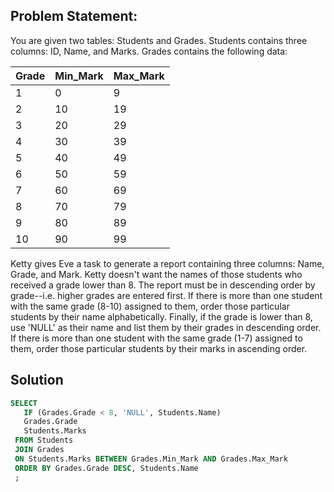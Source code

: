 ## Problem Statement:
You are given two tables: Students and Grades. Students contains three columns: ID, Name, and Marks. 
Grades contains the following data:

Grade | Min_Mark | Max_Mark
------|----------|----------
 1    |    0     |   9
 2    |   10     |  19
 3    |   20     |  29
 4    |   30     |  39
 5    |   40     |  49
 6    |   50     |  59
 7    |   60     |  69
 8    |   70     |  79  
 9    |   80     |  89
 10   |   90     |  99
 
 Ketty gives Eve a task to generate a report containing three columns: Name, Grade, and Mark. 
 Ketty doesn't want the names of those students who received a grade lower than 8. The report 
 must be in descending order by grade--i.e. higher grades are entered first. If there is more 
 than one student with the same grade (8-10) assigned to them, order those particular students 
 by their name alphabetically. Finally, if the grade is lower than 8, use 'NULL' as their name
 and list them by their grades in descending order. If there is more than one student with the
 same grade (1-7) assigned to them, order those particular students by their marks in ascending
 order.
 
 ## Solution
 ```sql
 SELECT 
    IF (Grades.Grade < 8, 'NULL', Students.Name)
    Grades.Grade
    Students.Marks
  FROM Students
  JOIN Grades
  ON Students.Marks BETWEEN Grades.Min_Mark AND Grades.Max_Mark
  ORDER BY Grades.Grade DESC, Students.Name
  ;
```
